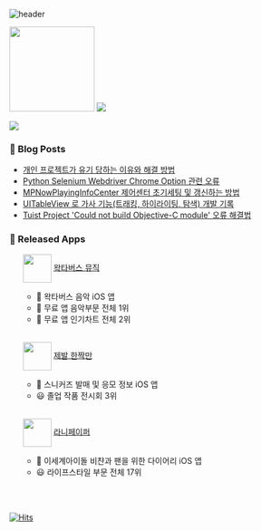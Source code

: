 

![header](https://capsule-render.vercel.app/api?type=waving&height=200&text=YoungkyuSong&fontSize=40&fontAlign=80&fontAlignY=40&color=gradient)

<p>  <img width height = "150" src ="https://github-readme-stats.vercel.app/api?username=youn9k&show_icons=true">    <a href="https://opgc.me/#/users/youn9k" target="_blank"><img src="https://api.opgc.me/githubs/users/youn9k/tag/?theme=basic" /></a> </p>

<!--
<div align = "center">
<h5> 트렌드에 관심이 많습니다. </h5>
<h5> 사용자 친화적인 UX/UI 를 고민합니다. </h5>
<h5> 가독성 높은 코드를 짜는 것을 좋아합니다. </h5>
<h5> 소통하며 협업하는 것을 중요시합니다. </h5>
</div>
-->

 <img src="https://img.shields.io/badge/Swift-E34F26?style=for-the-badge&logo=Swift&logoColor=white"/>
 
### 🍋 Blog Posts
<!-- BLOG-POST-LIST:START -->
- [개인 프로젝트가 유기 당하는 이유와 해결 방법](https://youngkdevlog.tistory.com/58)
- [Python Selenium Webdriver Chrome Option 관련 오류](https://youngkdevlog.tistory.com/57)
- [MPNowPlayingInfoCenter 제어센터 초기세팅 및 갱신하는 방법](https://youngkdevlog.tistory.com/56)
- [UITableView 로 가사 기능&lpar;트래킹, 하이라이팅, 탐색&rpar; 개발 기록](https://youngkdevlog.tistory.com/55)
- [Tuist Project &#39;Could not build Objective-C module&#39; 오류 해결법](https://youngkdevlog.tistory.com/54)
<!-- BLOG-POST-LIST:END -->

### 💎 Released Apps
<ol>
    <p> 
      <img width = "50" src="https://user-images.githubusercontent.com/60254939/232179100-bd7243d1-35f2-432b-a316-c6d41d8bf3bc.png" align="center"> 
        <a href = "https://wakmusic.xyz/">  왁타버스 뮤직 </a> 
    </p> 
  <ul>
    <li>🎵 왁타버스 음악 iOS 앱</li>
    <li>🥇 무료 앱 음악부문 전체 1위</li>
    <li>🏅 무료 앱 인기차트 전체 2위</li>
  </ul>
 </br>
    <p> 
       <img width = "50" src="https://user-images.githubusercontent.com/60254939/202892998-0daf7640-7000-42c0-8db4-52f77e344122.png" align="center"> 
          <a href = "https://apps.apple.com/kr/app/id1622140980">  제발 한짝만 </a> 
    </p> 
  <ul>
    <li>👟 스니커즈 발매 및 응모 정보 iOS 앱</li>
    <li>😃 졸업 작품 전시회 3위</li>
  </ul>
  </br>
     <p> 
       <img width = "50" src="https://user-images.githubusercontent.com/60254939/209456906-e6b5ed18-acab-4d2f-8dcc-9f9e319e2f7c.png" align="center"> 
          <a href = "https://apps.apple.com/kr/app/id1660706595">  라니페이퍼 </a> 
     </p> 
  <ul>
    <li>📒 이세계아이돌 비챤과 팬을 위한 다이어리 iOS 앱</li>
    <li>😃 라이프스타일 부문 전체 17위</li>
  </ul>
</ol>
 
 <br><br>
 
 [![Hits](https://hits.seeyoufarm.com/api/count/incr/badge.svg?url=https%3A%2F%2Fgithub.com%2FYoungking0914&count_bg=%237E7E7E&title_bg=%23555555&icon=swift.svg&icon_color=%23FF8D00&title=hits&edge_flat=false)](https://hits.seeyoufarm.com)
 


